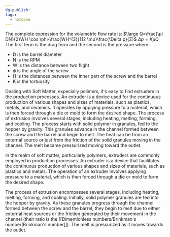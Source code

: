 ```yaml
---
dg-publish: 
tags:
  - notdone
---
```


The complete expression for the volumetric flow rate is:
$\large Q=\frac{\pi DN}{2}WH \cos \phi-\frac{WH^{3}}{12 \mu}\frac{\Delta p}{Z}$
$\Delta p= K \mu Q$
The first term is the drag term and the second is the pressure 
where:
- D is the barrel diameter
- N is the RPM
- W is the distance between two flight
- $\phi$ is the angle of the screw
- H is the distances between the inner part of the screw and the barrel
- K is the tortuosity

Dealing with Soft Matter, expecially polimers, it's easy to find extruders in the production processes. An extruder is a device used for the continuous production of various shapes and sizes of materials, such as plastics, metals, and ceramics. It operates by applying pressure to a material, which is then forced through a die or mold to form the desired shape. The process of extrusion involves several stages, including heating, melting, forming, and cooling.
The process starts with solid polymer in granules, fed to the hopper by gravity. This granules advance in the channel formed between the screw and the barrel and begin to melt. The heat can be from an external source or just from the friction of the solid granules moving in the channel. The melt became pressurized moving toward the outlet.

In the realm of soft matter, particularly polymers, extruders are commonly employed in production processes. An extruder is a device that facilitates the continuous production of various shapes and sizes of materials, such as plastics and metals. The operation of an extruder involves applying pressure to a material, which is then forced through a die or mold to form the desired shape.

The process of extrusion encompasses several stages, including heating, melting, forming, and cooling. Initially, solid polymer granules are fed into the hopper by gravity. As these granules progress through the channel formed between the screw and the barrel, they begin to melt due to either external heat sources or the friction generated by their movement in the channel (their ratio is the [[Dimentionless numbers/Brinkman's number|Brinkman's number]]). The melt is pressurized as it moves towards the outlet.️


